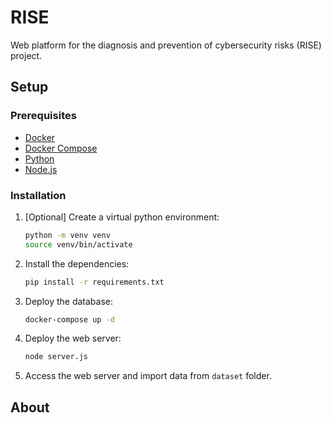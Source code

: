 # RISE
Web platform for the diagnosis and prevention of cybersecurity risks (RISE) project.

## Setup
### Prerequisites
- [Docker](https://docs.docker.com/get-docker/)
- [Docker Compose](https://docs.docker.com/compose/install/)
- [Python](https://www.python.org/downloads/)
- [Node.js](https://nodejs.org/en/download/)

### Installation
1. [Optional] Create a virtual python environment:
    ```bash
    python -m venv venv
    source venv/bin/activate
    ```
2. Install the dependencies:
    ```bash
    pip install -r requirements.txt
    ```
3. Deploy the database:
    ```bash
    docker-compose up -d
    ```
4. Deploy the web server:
    ```bash
    node server.js
   ```
5. Access the web server and import data from `dataset` folder.

## About
